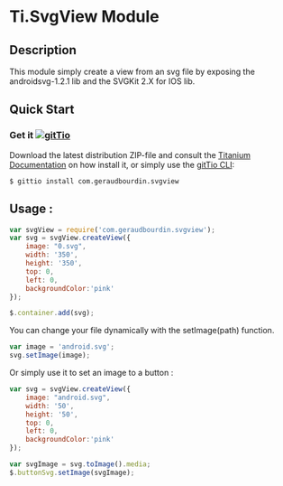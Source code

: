 # Ti.SvgView Module

## Description

This module simply create a view from an svg file by exposing the androidsvg-1.2.1 lib and the SVGKit 2.X for IOS lib. 

## Quick Start

### Get it [![gitTio](http://gitt.io/badge.png)](http://gitt.io/component/com.geraudbourdin.svgview)
Download the latest distribution ZIP-file and consult the [Titanium Documentation](http://docs.appcelerator.com/titanium/latest/#!/guide/Using_a_Module) on how install it, or simply use the [gitTio CLI](http://gitt.io/cli):

`$ gittio install com.geraudbourdin.svgview`

## Usage : 

```javascript
var svgView = require('com.geraudbourdin.svgview');
var svg = svgView.createView({
	image: "0.svg",
	width: '350',
	height: '350',
	top: 0,
	left: 0,
	backgroundColor:'pink'
});

$.container.add(svg);
```

You can change your file dynamically with the setImage(path) function.

```javascript
var image = 'android.svg';
svg.setImage(image);
```


Or simply use it to set an image to a button :

```javascript
var svg = svgView.createView({
	image: "android.svg",
	width: '50',
	height: '50',
	top: 0,
	left: 0,
	backgroundColor:'pink'
});

var svgImage = svg.toImage().media;
$.buttonSvg.setImage(svgImage);
```



